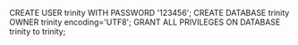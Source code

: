 CREATE USER trinity WITH PASSWORD '123456';
CREATE DATABASE trinity OWNER trinity encoding='UTF8';
GRANT ALL PRIVILEGES ON DATABASE trinity to trinity;